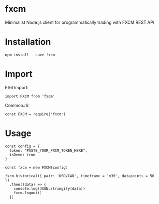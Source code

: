 # fxcm
Minimalist Node.js client for programmatically trading with FXCM REST API

# Installation

```
npm install --save fxcm
````

# Import

ES6 Import:

```
import FXCM from 'fxcm'
```

CommonJS:

````
const FXCM = require('fxcm')
````

# Usage

```
const config = {
  token: "PASTE_YOUR_FXCM_TOKEN_HERE",
  isDemo: true
}

const fxcm = new FXCM(config)

fxcm.historical({ pair: 'USD/CAD', timeframe = 'm30', datapoints = 50 })
  .then((data) => {
    console.log(JSON.stringify(data))
    fxcm.logout()
  })
```